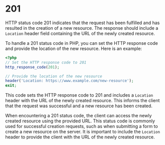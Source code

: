 # 201

HTTP status code 201 indicates that the request has been fulfilled and has resulted in the creation of a new resource. The response should include a `Location` header field containing the URL of the newly created resource.

To handle a 201 status code in PHP, you can set the HTTP response code and provide the location of the new resource. Here is an example:

```php
<?php
// Set the HTTP response code to 201
http_response_code(201);

// Provide the location of the new resource
header('Location: https://www.example.com/new-resource');
exit;
```

This code sets the HTTP response code to 201 and includes a `Location` header with the URL of the newly created resource. This informs the client that the request was successful and a new resource has been created.

When encountering a 201 status code, the client can access the newly created resource using the provided URL. This status code is commonly used for successful creation requests, such as when submitting a form to create a new resource on the server. It is important to include the `Location` header to provide the client with the URL of the newly created resource.